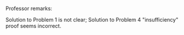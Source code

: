 Professor remarks:

Solution to Problem 1 is not clear; Solution to Problem 4 "insufficiency" proof seems incorrect. 
